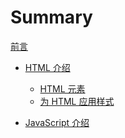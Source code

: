 # Summary

<!-- 所有名为 README.md 的章节文件会被渲染为 index.html -->
<!-- 详见 https://rust-lang.github.io/mdBook/format/configuration/preprocessors.html -->

<!-- 章节的第一条，也会被额外渲染为根目录下的 index.html -->

[前言](./README.md)

- [HTML 介绍](./html/README.md)
    - [HTML 元素](./html/elements/README.md)
    - [为 HTML 应用样式](./html/styling/README.md)

- [JavaScript 介绍](./js/README.md)
